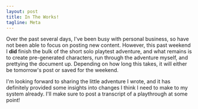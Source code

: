 ```yaml
---
layout: post
title: In The Works!
tagline: Meta
---
```


Over the past several days, I've been busy with personal business, so have not been able to focus on posting new content. However, this past weekend I <strong>did </strong>finish the bulk of the short solo playtest adventure, and what remains is to create pre-generated characters, run through the adventure myself, and prettying the document up. Depending on how long this takes, it will either be tomorrow's post or saved for the weekend.

I'm looking forward to sharing the little adventure I wrote, and it has definitely provided some insights into changes I think I need to make to my system already. I'll make sure to post a transcript of a playthrough at some point!
